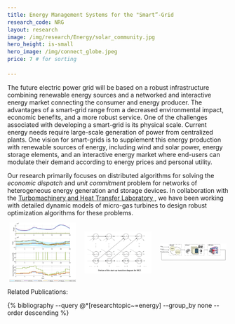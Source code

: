 ```yaml
---
title: Energy Management Systems for the "Smart”-Grid
research_code: NRG
layout: research
image: /img/research/Energy/solar_community.jpg
hero_height: is-small
hero_image: /img/connect_globe.jpeg  
price: 7 # for sorting 

---
```


The future electric power grid will be based on a robust infrastructure combining renewable energy sources and a networked and interactive energy market connecting the consumer and energy producer. The advantages of a smart-grid range from a decreased environmental impact, economic benefits, and a more robust service. One of the challenges associated with developing a smart-grid is its physical scale. Current energy needs require large-scale generation of power from centralized plants. One vision for smart-grids is to supplement this energy production with renewable sources of energy, including wind and solar power, energy storage elements, and an interactive energy market where end-users can modulate their demand according to energy prices and personal utility.

Our research primarily focuses on distributed algorithms for solving the *economic dispatch* and *unit commitment* problem for networks of heterogeneous energy generation and storage devices.  In collaboration with the [Turbomachinery and Heat Transfer Laboratory
](https://bcukurel.net.technion.ac.il/), we have been working with detailed dynamic models of micro-gas turbines to design robust optimization algorithms for these problems.


<div style="display: flex; justify-content: center;">
  <img src="/img/research/Energy/ScheduleFigure_50x30_1.png" alt="Robust scheduling" style="max-width: 30%; margin: 0 10px; object-fit: contain; max-height: 200px;">
  <img src="/img/research/Energy/statetransition.png" alt="State Transition" style="max-width: 30%; margin: 0 10px; object-fit: contain; max-height: 200px;">
  <img src="/img/research/Energy/HIL.png" alt="HIL Environment" style="max-width: 30%; margin: 0 10px; object-fit: contain; max-height: 200px;">
</div>

<p class="title is-4">Related Publications:</p>
{% bibliography --query @*[researchtopic~=energy] --group_by none --order descending %}
